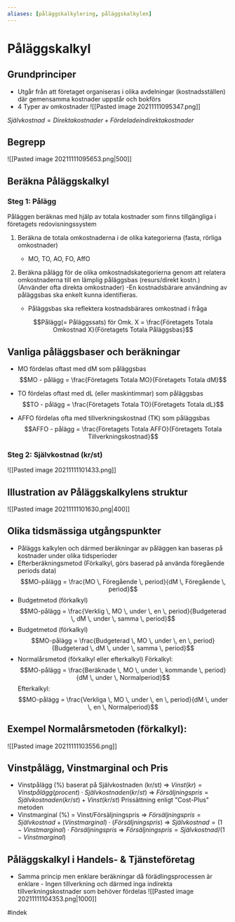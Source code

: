 ```yaml
---
aliases: [påläggskalkylering, påläggskalkylen]
---
```

# Påläggskalkyl
## Grundprinciper
- Utgår från att företaget organiseras i olika avdelningar (kostnadsställen) där gemensamma kostnader uppstår och bokförs
-  4 Typer av omkostnader
![[Pasted image 20211111095347.png]]

$Självkostnad = Direkta kostnader + Fördelade indirekta kostnader$

## Begrepp
![[Pasted image 20211111095653.png|500]]

## Beräkna Påläggskalkyl
### Steg 1: Pålägg
Påläggen beräknas med hjälp av totala kostnader som finns tillgängliga i företagets redovisningssystem
1. Beräkna de totala omkostnaderna i de olika kategorierna (fasta, rörliga omkostnader)
	- MO, TO, AO, FO, AffO
2. Beräkna pålägg för de olika omkostnadskategorierna genom att relatera omkostnaderna till en lämplig påläggsbas (resurs/direkt kostn.) (Använder ofta direkta omkostnader)
	-En kostnadsbärare användning av påläggsbas ska enkelt kunna identifieras.
	- Påläggsbas ska reflektera kostnadsbärares omkostnad i fråga
	
	$$Pålägg(= Påläggssats) för Omk. X = \frac{Företagets Totala Omkostnad X}{Företagets Totala Påläggsbas}$$
	
## Vanliga påläggsbaser och beräkningar
- MO fördelas oftast med dM som påläggsbas
$$MO - pålägg = \frac{Företagets Totala MO}{Företagets Totala dM}$$

- TO fördelas oftast med dL (eller maskintimmar) som påläggsbas
$$TO - pålägg =  \frac{Företagets Totala TO}{Företagets Totala dL}$$
- AFFO fördelas ofta med tillverkningskostnad (TK) som påläggsbas
$$AFFO - pålägg =  \frac{Företagets Totala AFFO}{Företagets Totala Tillverkningskostnad}$$

### Steg 2: Självkostnad (kr/st)
![[Pasted image 20211111101433.png]]

## Illustration av Påläggskalkylens struktur
![[Pasted image 20211111101630.png|400]]

## Olika tidsmässiga utgångspunkter
- Påläggs kalkylen och därmed beräkningar av påläggen kan baseras på kostnader under olika tidsperioder
- Efterberäkningsmetod (Förkalkyl, görs baserad på använda föregående periods data)
$$MO-pålägg = \frac{MO \, Föregående \, period}{dM \, Föregående \, period}$$
- Budgetmetod (förkalkyl)
$$MO-pålägg = \frac{Verklig \, MO \, under \, en \, period}{Budgeterad \, dM \, under \, samma \, period}$$
- Budgetmetod (förkalkyl)
$$MO-pålägg = \frac{Budgeterad \, MO \, under \, en \, period}{Budgeterad \, dM \, under \, samma \, period}$$
- Normalårsmetod (förkalkyl eller efterkalkyl)
Förkalkyl: $$MO-pålägg = \frac{Beräknade \, MO \, under \, kommande \, period}{dM \, under \, Normalperiod}$$
Efterkalkyl: $$MO-pålägg = \frac{Verkliga \, MO \, under \, en \, period}{dM \, under \, en \, Normalperiod}$$

## Exempel Normalårsmetoden (förkalkyl):
![[Pasted image 20211111103556.png]]

## Vinstpålägg, Vinstmarginal och Pris
- Vinstpålägg (%) baserat på Självkostnaden (kr/st)
	=> $Vinst (kr) = Vinstpålägg(procent) \cdot Självkostnaden (kr/st)$
	=> $Försäljningspris = Självkostnaden (kr/st) + Vinst(kr/st)$
	Prissättning enligt "Cost-Plus" metoden
- Vinstmarginal (%) = Vinst/Försäljningspris
	=> $Försäljningspris = Självkostnad + (Vinstmarginal) \cdot (Försäljningspris)$
	=> $Självkostnad = (1-Vinstmarginal) \cdot Försäljningspris$
	=> $Försäljningspris = Självkostnad/(1 - Vinstmarginal)$
	
## Påläggskalkyl i Handels- & Tjänsteföretag
- Samma princip men enklare beräkningar då förädlingsprocessen är enklare
		- Ingen tillverkning och därmed inga indirekta tillverkningskostnader som behöver fördelas
![[Pasted image 20211111104353.png|1000]]

#indek 